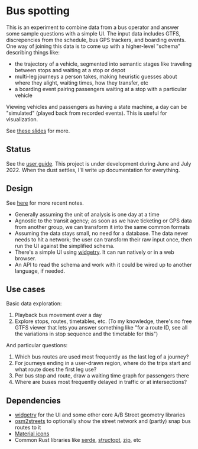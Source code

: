 # Bus spotting

This is an experiment to combine data from a bus operator and answer some
sample questions with a simple UI. The input data includes GTFS, discrepencies
from the schedule, bus GPS trackers, and boarding events. One way of joining
this data is to come up with a higher-level "schema" describing things like:

- the trajectory of a vehicle, segmented into semantic stages like traveling
  between stops and waiting at a stop or depot
- multi-leg journeys a person takes, making heuristic guesses about where they
  alight, waiting times, how they transfer, etc
- a boarding event pairing passengers waiting at a stop with a particular
  vehicle

Viewing vehicles and passengers as having a state machine, a day can be
"simulated" (played back from recorded events). This is useful for
visualization.

See [these
slides](https://docs.google.com/presentation/d/1CvjIrqPNcD3b3ojCm6Twp1cDvfYC0UqeH7Nsy2deyCM/edit?usp=sharing)
for more.

## Status

See the [user guide](docs/user_guide.md). This project is under development during
June and July 2022. When the dust settles, I'll write up documentation for
everything.

## Design

See [here](docs/design.md) for more recent notes.

- Generally assuming the unit of analysis is one day at a time
- Agnostic to the transit agency; as soon as we have ticketing or GPS data from
  another group, we can transform it into the same common formats
- Assuming the data stays small, no need for a database. The data never needs
  to hit a network; the user can transform their raw input once, then run the
  UI against the simplified schema.
- There's a simple UI using
  [widgetry](https://github.com/a-b-street/abstreet/tree/master/widgetry/). It
  can run natively or in a web browser.
- An API to read the schema and work with it could be wired up to another
  language, if needed.

## Use cases

Basic data exploration:

1.  Playback bus movement over a day
2.  Explore stops, routes, timetables, etc. (To my knowledge, there's no free
    GTFS viewer that lets you answer something like "for a route ID, see all
    the variations in stop sequence and the timetable for this")

And particular questions:

1.  Which bus routes are used most frequently as the last leg of a journey?
2.  For journeys ending in a user-drawn region, where do the trips start and
    what route does the first leg use?
3.  Per bus stop and route, draw a waiting time graph for passengers there
4.  Where are buses most frequently delayed in traffic or at intersections?

## Dependencies

- [widgetry](https://github.com/a-b-street/abstreet/tree/master/widgetry/) for
  the UI and some other core A/B Street geometry libraries
- [osm2streets](https://github.com/a-b-street/osm2streets) to optionally show
  the street network and (partly) snap bus routes to it
- [Material icons](https://material.io/resources/icons/?style=sharp)
- Common Rust libraries like [serde](https://serde.rs/),
  [structopt](https://crates.io/crates/structopt),
  [zip](https://crates.io/crates/zip), etc
